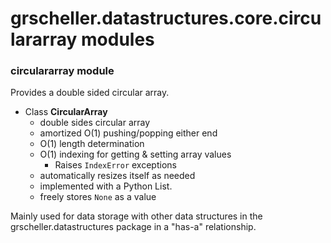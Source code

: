 # grscheller.datastructures.core.circulararray modules

### circulararray module

Provides a double sided circular array.

* Class **CircularArray**
  * double sides circular array
  * amortized O(1) pushing/popping either end
  * O(1) length determination
  * O(1) indexing for getting & setting array values
    * Raises `IndexError` exceptions
  * automatically resizes itself as needed
  * implemented with a Python List.
  * freely stores `None` as a value

Mainly used for data storage with other data structures in the 
grscheller.datastructures package in a "has-a" relationship.
